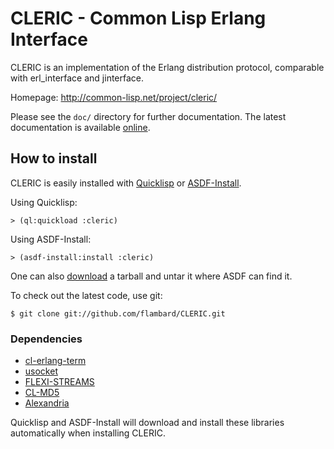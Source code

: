 CLERIC - Common Lisp Erlang Interface
=====================================

CLERIC is an implementation of the Erlang distribution protocol, comparable with
erl_interface and jinterface.

Homepage: <http://common-lisp.net/project/cleric/>

Please see the `doc/` directory for further documentation. The latest documentation is available [online](http://common-lisp.net/project/cleric/doc/).


How to install
--------------

CLERIC is easily installed with [Quicklisp](http://www.quicklisp.org/) or [ASDF-Install](http://common-lisp.net/project/asdf-install/).

Using Quicklisp:

    > (ql:quickload :cleric)

Using ASDF-Install:

    > (asdf-install:install :cleric)

One can also [download](http://common-lisp.net/project/cleric/releases/) a tarball and untar it where ASDF can find it.

To check out the latest code, use git:

    $ git clone git://github.com/flambard/CLERIC.git


### Dependencies

- [cl-erlang-term](https://github.com/flambard/cl-erlang-term)
- [usocket](http://common-lisp.net/project/usocket/)
- [FLEXI-STREAMS](http://weitz.de/flexi-streams/)
- [CL-MD5](http://www.cliki.net/CL-MD5)
- [Alexandria](http://common-lisp.net/project/alexandria/)

Quicklisp and ASDF-Install will download and install these libraries automatically when installing CLERIC.
